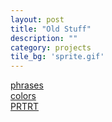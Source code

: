 ```yaml
---
layout: post
title: "Old Stuff"
description: ""
category: projects
tile_bg: 'sprite.gif'
---
```

[phrases](/projects/emojer)  
[colors](/projects/colors)  
[PRTRT](/PRTRT)  